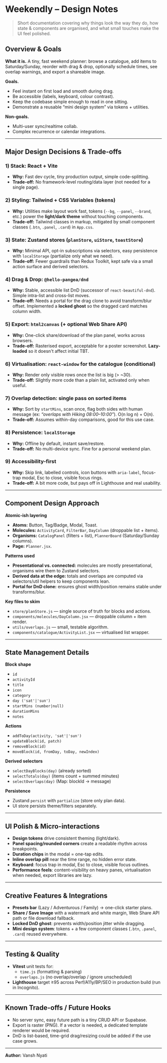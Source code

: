 # Weekendly – Design Notes

> Short documentation covering why things look the way they do, how state & components are organised, and what small touches make the UI feel polished.

## Overview & Goals

**What it is.** A tiny, fast weekend planner: browse a catalogue, add items to Saturday/Sunday, reorder with drag & drop, optionally schedule times, see overlap warnings, and export a shareable image.

**Goals.**

- Feel instant on first load and smooth during drag.
- Be accessible (labels, keyboard, colour contrast).
- Keep the codebase simple enough to read in one sitting.
- Demonstrate a reusable “mini design system” via tokens + utilities.

**Non-goals.**

- Multi-user sync/realtime collab.
- Complex recurrence or calendar integrations.

---

## Major Design Decisions & Trade-offs

### 1) Stack: React + Vite

- **Why:** Fast dev cycle, tiny production output, simple code-splitting.
- **Trade-off:** No framework-level routing/data layer (not needed for a single page).

### 2) Styling: Tailwind + CSS Variables (tokens)

- **Why:** Utilities make layout work fast, tokens (`--bg`, `--panel`, `--brand`, etc.) power the **light/dark theme** without touching components.
- **Trade-off:** Tailwind classes in markup, mitigated by small component classes (`.btn`, `.panel`, `.card`) in `App.css`.

### 3) State: Zustand stores (`planStore`, `uiStore`, `toastStore`)

- **Why:** Minimal API, opt-in subscriptions via selectors, easy persistence with `localStorage` (partialize only what we need).
- **Trade-off:** Fewer guardrails than Redux Toolkit, kept safe via a small action surface and derived selectors.

### 4) Drag & Drop: `@hello-pangea/dnd`

- **Why:** Stable, accessible list DnD (successor of `react-beautiful-dnd`). Simple intra-list and cross-list moves.
- **Trade-off:** Needs a portal for the drag clone to avoid transform/blur offset. Implemented a **locked ghost** so the dragged card matches column width.

### 5) Export: `html2canvas` (+ optional Web Share API)

- **Why:** One-click share/download of the plan panel, works across browsers.
- **Trade-off:** Rasterised export, acceptable for a poster screenshot. **Lazy-loaded** so it doesn't affect initial TBT.

### 6) Virtualisation: `react-window` for the catalogue (conditional)

- **Why:** Render only visible rows once the list is big (> ~30).
- **Trade-off:** Slightly more code than a plain list, activated only when useful.

### 7) Overlap detection: single pass on sorted items

- **Why:** Sort by `startMins`, scan once, flag both sides with human message (ex: *“overlaps with Hiking 08:00–10:00”*). O(n log n) + O(n).
- **Trade-off:** Assumes within-day comparisons, good for this use case.

### 8) Persistence: `localStorage`

- **Why:** Offline by default, instant save/restore.
- **Trade-off:** No multi-device sync. Fine for a personal weekend plan.

### 9) Accessibility-first

- **Why:** Skip link, labelled controls, icon buttons with `aria-label`, focus-trap modal, Esc to close, visible focus rings.
- **Trade-off:** A bit more code, but pays off in Lighthouse and real usability.

---

## Component Design Approach

**Atomic-ish layering**

- **Atoms:** Button, Tag/Badge, Modal, Toast.
- **Molecules:** `ActivityCard`, `FilterBar`, `DayColumn` (droppable list + items).
- **Organisms:** `CatalogPanel` (filters + list), `PlannerBoard` (Saturday/Sunday columns).
- **Page:** `Planner.jsx`.

**Patterns used**

- **Presentational vs. connected:** molecules are mostly presentational, organisms wire them to Zustand selectors.
- **Derived data at the edge:** totals and overlaps are computed via selectors/util helpers to keep components lean.
- **Portal for DnD clone:** ensures ghost width/position remains stable under transforms/blur.

**Key files to skim**

- `store/planStore.js` — single source of truth for blocks and actions.
- `components/molecules/DayColumn.jsx` — droppable column + item render.
- `utils/overlaps.js` — small, testable algorithm.
- `components/catalogue/ActivityList.jsx` — virtualised list wrapper.

---

## State Management Details

**Block shape**

- `id`
- `activityId`
- `title`
- `icon`
- `category`
- `day ('sat'|'sun')`
- `startMins (number|null)`
- `durationMins`
- `notes`

**Actions**

- `addToDay(activity, 'sat'|'sun')`
- `updateBlock(id, patch)`
- `removeBlock(id)`
- `moveBlock(id, fromDay, toDay, newIndex)`

**Derived selectors**

- `selectDayBlocks(day)` (already sorted)
- `selectTotals(day)` (items count + summed minutes)
- `selectOverlaps(day)` (Map: blockId → message)

**Persistence**

- Zustand `persist` with `partialize` (store only plan data).
- UI store persists theme/filters separately.

---

## UI Polish & Micro-interactions

- **Design tokens** drive consistent theming (light/dark).
- **Panel spacing/rounded corners** create a readable rhythm across breakpoints.
- **Duration chips** in the modal = one-tap edits.
- **Inline overlap pill** near the time range, no hidden error state.
- **Keyboard**: focus trap in modal, Esc to close, visible focus outlines.
- **Performance feels**: content-visibility on heavy panes, virtualisation when needed, export libraries are lazy.

---

## Creative Features & Integrations

- **Presets bar** (Lazy / Adventurous / Family) → one-click starter plans.
- **Share / Save Image** with a watermark and white margin, Web Share API path or file download fallback.
- **Locked DnD ghost**: prevents width/position jitter while dragging.
- **Mini design system**: tokens + a few component classes (`.btn`, `.panel`, `.card`) reused everywhere.

---

## Testing & Quality

- **Vitest** unit tests for:
  - `time.js` (formatting & parsing)
  - `overlaps.js` (no overlap/overlap / ignore unscheduled)
- **Lighthouse** target ≥95 across Perf/A11y/BP/SEO in production build (run in Incognito).

---

## Known Trade-offs / Future Hooks

- No server sync, easy future path is a tiny CRUD API or Supabase.
- Export is raster (PNG). If a vector is needed, a dedicated template renderer would be required.
- DnD is list-based, time-grid drag/resizing could be added if the use case grows.

---

**Author:** Vansh Nyati
